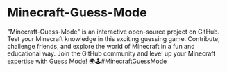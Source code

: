 # Minecraft-Guess-Mode
 "Minecraft-Guess-Mode" is an interactive open-source project on GitHub. Test your Minecraft knowledge in this exciting guessing game. Contribute, challenge friends, and explore the world of Minecraft in a fun and educational way. Join the GitHub community and level up your Minecraft expertise with Guess Mode! 🌍🕹️#MinecraftGuessMode
